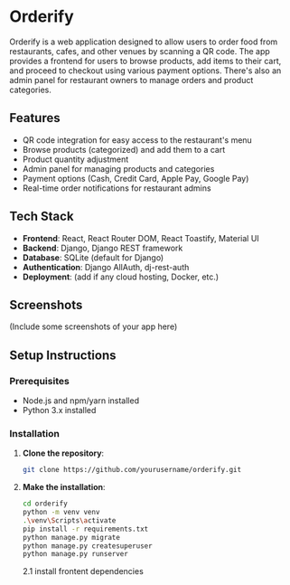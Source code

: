 # Orderify

Orderify is a web application designed to allow users to order food from restaurants, cafes, and other venues by scanning a QR code. The app provides a frontend for users to browse products, add items to their cart, and proceed to checkout using various payment options. There's also an admin panel for restaurant owners to manage orders and product categories.

## Features

- QR code integration for easy access to the restaurant's menu
- Browse products (categorized) and add them to a cart
- Product quantity adjustment
- Admin panel for managing products and categories
- Payment options (Cash, Credit Card, Apple Pay, Google Pay)
- Real-time order notifications for restaurant admins

## Tech Stack

- **Frontend**: React, React Router DOM, React Toastify, Material UI
- **Backend**: Django, Django REST framework
- **Database**: SQLite (default for Django)
- **Authentication**: Django AllAuth, dj-rest-auth
- **Deployment**: (add if any cloud hosting, Docker, etc.)

## Screenshots

(Include some screenshots of your app here)

## Setup Instructions

### Prerequisites

- Node.js and npm/yarn installed
- Python 3.x installed

### Installation

1. **Clone the repository**:

   ```bash
   git clone https://github.com/yourusername/orderify.git
   ``` 
2. **Make the installation**:
   
   ```bash
   cd orderify
   python -m venv venv
   .\venv\Scripts\activate
   pip install -r requirements.txt
   python manage.py migrate
   python manage.py createsuperuser
   python manage.py runserver
   ```
   2.1 install frontent dependencies
